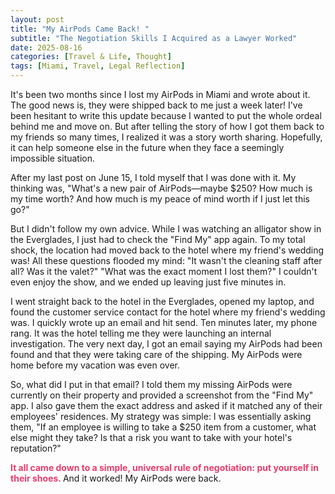 ```yaml
---
layout: post
title: "My AirPods Came Back! "
subtitle: "The Negotiation Skills I Acquired as a Lawyer Worked"
date: 2025-08-16
categories: [Travel & Life, Thought]
tags: [Miami, Travel, Legal Reflection]
---
```


It's been two months since I lost my AirPods in Miami and wrote about it. The good news is, they were shipped back to me just a week later! I've been hesitant to write this update because I wanted to put the whole ordeal behind me and move on. But after telling the story of how I got them back to my friends so many times, I realized it was a story worth sharing. Hopefully, it can help someone else in the future when they face a seemingly impossible situation.

After my last post on June 15, I told myself that I was done with it. My thinking was, "What's a new pair of AirPods—maybe $250? How much is my time worth? And how much is my peace of mind worth if I just let this go?"

But I didn't follow my own advice. While I was watching an alligator show in the Everglades, I just had to check the "Find My" app again. To my total shock, the location had moved back to the hotel where my friend's wedding was! All these questions flooded my mind: "It wasn't the cleaning staff after all? Was it the valet?" "What was the exact moment I lost them?" I couldn't even enjoy the show, and we ended up leaving just five minutes in.

I went straight back to the hotel in the Everglades, opened my laptop, and found the customer service contact for the hotel where my friend's wedding was. I quickly wrote up an email and hit send. Ten minutes later, my phone rang. It was the hotel telling me they were launching an internal investigation. The very next day, I got an email saying my AirPods had been found and that they were taking care of the shipping. My AirPods were home before my vacation was even over.

So, what did I put in that email? I told them my missing AirPods were currently on their property and provided a screenshot from the "Find My" app. I also gave them the exact address and asked if it matched any of their employees' residences. My strategy was simple: I was essentially asking them, "If an employee is willing to take a $250 item from a customer, what else might they take? Is that a risk you want to take with your hotel's reputation?"

<span style="color:rgb(235, 59, 109);"><b>It all came down to a simple, universal rule of negotiation: put yourself in their shoes. </b></span>And it worked! My AirPods were back. 